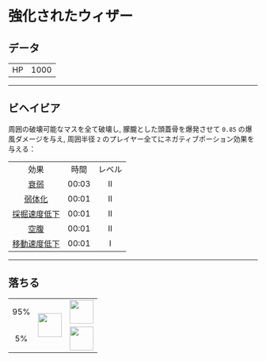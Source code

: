 # 強化されたウィザー

## データ
<table>
    <tr><td align="end">HP</td><td>1000</td></tr>
</table>

---

## ビヘイビア
周囲の破壊可能なマスを全て破壊し, 朦朧とした頭蓋骨を爆発させて `0.85` の爆風ダメージを与え, 周囲半径 `2` のプレイヤー全てにネガティブポーション効果を与える：  

<table>
    <tr><td align="center">効果</td><td align="center">時間</td><td align="center">レベル</td></tr>
    <tr><td align="center"><a href="https://minecraft.fandom.com/ja/wiki/衰弱">衰弱</a></td><td align="center">00:03</td><td align="center">II</td></tr>
    <tr><td align="center"><a href="https://minecraft.fandom.com/ja/wiki/弱体化">弱体化</a></td><td align="center">00:01</td><td align="center">II</td></tr>
    <tr><td align="center"><a href="https://minecraft.fandom.com/ja/wiki/採掘速度低下">採掘速度低下</a></td><td align="center">00:01</td><td align="center">II</td></tr>
    <tr><td align="center"><a href="https://minecraft.fandom.com/ja/wiki/空腹">空腹</a></td><td align="center">00:01</td><td align="center">II</td></tr>
    <tr><td align="center"><a href="https://minecraft.fandom.com/ja/wiki/移動速度低下">移動速度低下</a></td><td align="center">00:01</td><td align="center">I</td></tr>
</table>

---

## 落ちる
<table>
    <tr><td align="center">95%</td><td align="center" rowspan="2"><img src="https://i.imgur.com/c98D59O.png" width="48"/></td><td><img src="https://i.imgur.com/wl43BjZ.png" width="48"/></td></tr>
    <tr><td align="center">5%</td><td align="center"><a href="../item/dragon_blood_tooth.md"><img src="https://i.imgur.com/IWZz8YM.png" width="48"/></a></td></tr>
</table>